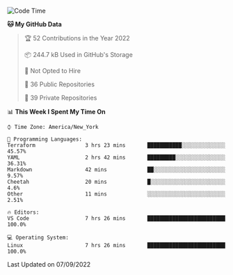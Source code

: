 <!--START_SECTION:waka-->
![Code Time](http://img.shields.io/badge/Code%20Time-75%20hrs%2050%20mins-blue)

**🐱 My GitHub Data** 

> 🏆 52 Contributions in the Year 2022
 > 
> 📦 244.7 kB Used in GitHub's Storage 
 > 
> 🚫 Not Opted to Hire
 > 
> 📜 36 Public Repositories 
 > 
> 🔑 39 Private Repositories  
 > 
📊 **This Week I Spent My Time On** 

```text
⌚︎ Time Zone: America/New_York

💬 Programming Languages: 
Terraform                3 hrs 23 mins       ███████████░░░░░░░░░░░░░░   45.57% 
YAML                     2 hrs 42 mins       █████████░░░░░░░░░░░░░░░░   36.31% 
Markdown                 42 mins             ██░░░░░░░░░░░░░░░░░░░░░░░   9.57% 
Cheetah                  20 mins             █░░░░░░░░░░░░░░░░░░░░░░░░   4.6% 
Other                    11 mins             ░░░░░░░░░░░░░░░░░░░░░░░░░   2.51%

🔥 Editors: 
VS Code                  7 hrs 26 mins       █████████████████████████   100.0%

💻 Operating System: 
Linux                    7 hrs 26 mins       █████████████████████████   100.0%

```


 Last Updated on 07/09/2022
<!--END_SECTION:waka-->